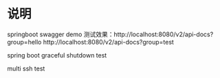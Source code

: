 # 说明
springboot swagger demo
测试效果：http://localhost:8080/v2/api-docs?group=hello
http://localhost:8080/v2/api-docs?group=test

spring boot graceful shutdown test

multi ssh test